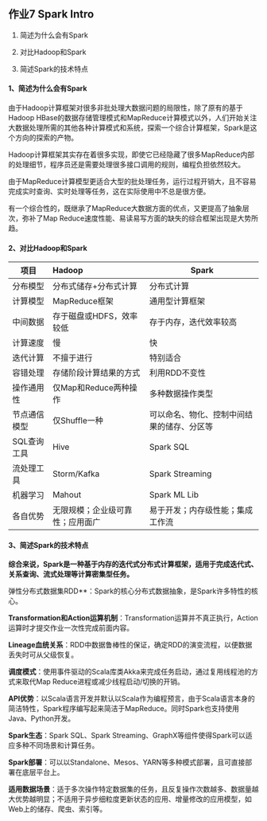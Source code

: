 ## 作业7 Spark Intro

1. 简述为什么会有Spark

2. 对比Hadoop和Spark

3. 简述Spark的技术特点

#### 1、简述为什么会有Spark

由于Hadoop计算框架对很多非批处理大数据问题的局限性，除了原有的基于Hadoop HBase的数据存储管理模式和MapReduce计算模式以外，人们开始关注大数据处理所需的其他各种计算模式和系统，探索一个综合计算框架，Spark是这个方向的探索的产物。

Hadoop计算框架其实存在着很多实现，即使它已经隐藏了很多MapReduce内部的处理细节，程序员还是需要处理很多接口调用的规则，编程负担依然较大。

由于MapReduce计算模型更适合大型的批处理任务，运行过程开销大，且不容易完成实时查询、实时处理等任务，这在实际使用中不总是很方便。

有一个综合性的，既继承了MapReduce大数据方面的优点，又更提高了抽象层次，弥补了Map Reduce速度性能、易读易写方面的缺失的综合框架出现是大势所趋。

#### 2、对比Hadoop和Spark

| 项目         | Hadoop                           | Spark                                      |
| ------------ | :------------------------------- | ------------------------------------------ |
| 分布模型     | 分布式储存+分布式计算            | 分布式计算                                 |
| 计算模型     | MapReduce框架                    | 通用型计算框架                             |
| 中间数据     | 存于磁盘或HDFS，效率较低         | 存于内存，迭代效率较高                     |
| 计算速度     | 慢                               | 快                                         |
| 迭代计算     | 不擅于进行                       | 特别适合                                   |
| 容错处理     | 存储阶段计算结果的方式           | 利用RDD不变性                              |
| 操作通用性   | 仅Map和Reduce两种操作            | 多种数据操作类型                           |
| 节点通信模型 | 仅Shuffle一种                    | 可以命名、物化、控制中间结果的储存、分区等 |
| SQL查询工具  | Hive                             | Spark SQL                                  |
| 流处理工具   | Storm/Kafka                      | Spark Streaming                            |
| 机器学习     | Mahout                           | Spark ML Lib                               |
| 各自优势     | 无限规模；企业级可靠性；应用面广 | 易于开发；内存级性能；集成工作流           |

#### 3、简述Spark的技术特点

**综合来说，Spark是一种基于内存的迭代式分布式计算框架，适用于完成迭代式、关系查询、流式处理等计算密集型任务。**

弹性分布式数据集RDD**：Spark的核心分布式数据抽象，是Spark许多特性的核心。

**Transformation和Action运算机制**：Transformation运算并不真正执行，Action运算时才提交作业一次性完成前面内容。

**Lineage血统关系**：RDD中数据鲁棒性的保证，确定RDD的演变流程，以便数据丢失时可从父级恢复。

**调度模式**：使用事件驱动的Scala库类Akka来完成任务启动，通过复用线程池的方式来取代Map Reduce进程或减少线程启动/切换的开销。

**API优势**：以Scala语言开发并默认以Scala作为编程预言，由于Scala语言本身的简洁特性，Spark程序编写起来简洁于MapReduce。同时Spark也支持使用Java、Python开发。

**Spark生态**：Spark SQL、Spark Streaming、GraphX等组件使得Spark可以适应多种不同场景和计算任务。

**Spark部署**：可以以Standalone、Mesos、YARN等多种模式部署，且可直接部署在底层平台上。

**适用数据场景**：适于多次操作特定数据集的任务，且反复操作次数越多、数据量越大优势越明显；不适用于异步细粒度更新状态的应用、增量修改的应用模型，如Web上的储存、爬虫、索引等。